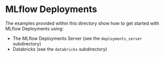 # MLflow Deployments

The examples provided within this directory show how to get started with MLflow Deployments using:

- The MLflow Deployments Server (see the `deployments_server` subdirectory)
- Databricks (see the `databricks` subdirectory)
